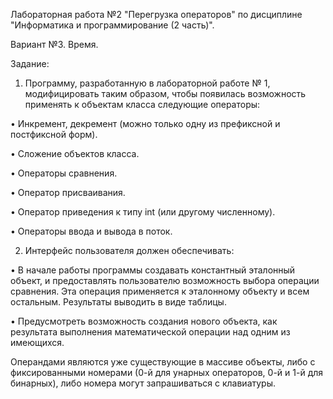 Лабораторная работа №2 "Перегрузка операторов" по дисциплине "Информатика и программирование (2 часть)".

Вариант №3. Время.

Задание:

1) Программу, разработанную в лабораторной работе № 1, модифицировать таким образом, чтобы появилась возможность применять к объектам класса следующие операторы:

•	Инкремент, декремент (можно только одну из префиксной и постфиксной форм).

•	Сложение объектов класса.

•	Операторы сравнения.

•	Оператор присваивания.

•	Оператор приведения к типу int (или другому численному).

•	Операторы ввода и вывода в поток.

2) Интерфейс пользователя должен обеспечивать:

•	В начале работы программы создавать константный эталонный объект, и предоставлять пользователю возможность выбора операции сравнения. Эта операция применяется к эталонному объекту и всем остальным. Результаты выводить в виде таблицы. 

•	Предусмотреть возможность создания нового объекта, как результата выполнения  математической операции над одним из имеющихся.

Операндами являются уже существующие в массиве объекты, либо с фиксированными номерами (0-й для унарных операторов, 0-й и 1-й для бинарных), либо номера могут запрашиваться с клавиатуры.
